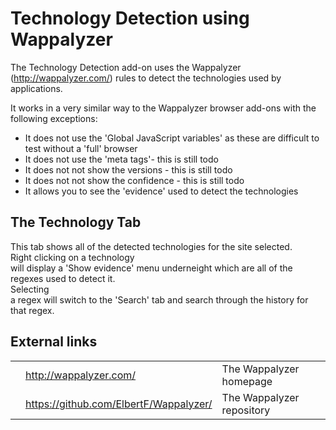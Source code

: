 # Technology Detection using Wappalyzer #

The Technology Detection add-on uses the Wappalyzer (http://wappalyzer.com/) rules to detect the technologies
used by applications.

It works in a very similar way to the Wappalyzer browser add-ons with the following exceptions:
  * It does not use the 'Global JavaScript variables' as these are difficult to test without a 'full' browser
  * It does not use the 'meta tags'- this is still todo
  * It does not not show the versions - this is still todo
  * It does not not show the confidence - this is still todo
  * It allows you to see the 'evidence' used to detect the technologies
## The Technology Tab ##
This tab shows all of the detected technologies for the site selected.<br>Right clicking on a technology<br>
will display a 'Show evidence' menu underneight which are all of the regexes used to detect it.<br>Selecting<br>
a regex will switch to the 'Search' tab and search through the history for that regex.<br>
<h2>External links</h2>
<table>
<tr><td></td><td><a href='http://wappalyzer.com/'>http://wappalyzer.com/</a></td><td>The Wappalyzer homepage</td></tr>
<tr><td></td><td><a href='https://github.com/ElbertF/Wappalyzer/'>https://github.com/ElbertF/Wappalyzer/</a></td><td>The Wappalyzer repository</td></tr>
</table>